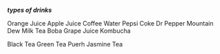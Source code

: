 ***types of drinks***

Orange Juice
Apple Juice
Coffee
Water
Pepsi
Coke
Dr Pepper
Mountain Dew
Milk
Tea
Boba
Grape Juice
Kombucha


Black Tea
Green Tea
Puerh
Jasmine Tea
